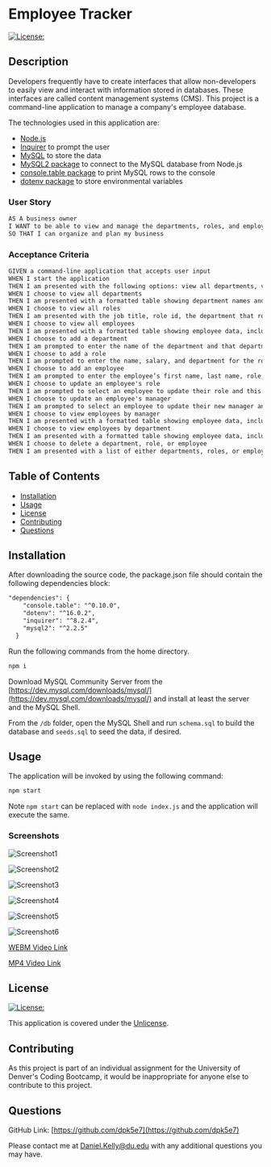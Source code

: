 # Employee Tracker

[![License:](https://img.shields.io/badge/license-Unlicense-blue.svg)](https://unlicense.org)

## Description

Developers frequently have to create interfaces that allow non-developers to easily view and interact with information stored in databases. These interfaces are called content management systems (CMS). This project is a command-line application to manage a company's employee database.

The technologies used in this application are:
* [Node.js](https://nodejs.org/en/)
* [Inquirer](https://www.npmjs.com/package/inquirer/v/8.2.4) to prompt the user
* [MySQL](https://www.mysql.com/) to store the data
* [MySQL2 package](https://www.npmjs.com/package/mysql2) to connect to the MySQL database from Node.js
* [console.table package](https://www.npmjs.com/package/console.table) to print MySQL rows to the console
* [dotenv package](https://www.npmjs.com/package/dotenv) to store environmental variables 

### User Story

```md
AS A business owner
I WANT to be able to view and manage the departments, roles, and employees in my company
SO THAT I can organize and plan my business
```

### Acceptance Criteria

```md
GIVEN a command-line application that accepts user input
WHEN I start the application
THEN I am presented with the following options: view all departments, view all roles, view all employees, add a department, add a role, add an employee, and update an employee role
WHEN I choose to view all departments
THEN I am presented with a formatted table showing department names and department ids
WHEN I choose to view all roles
THEN I am presented with the job title, role id, the department that role belongs to, and the salary for that role
WHEN I choose to view all employees
THEN I am presented with a formatted table showing employee data, including employee ids, first names, last names, job titles, departments, salaries, managers that the employees report to, and the budget for the entire organization
WHEN I choose to add a department
THEN I am prompted to enter the name of the department and that department is added to the database
WHEN I choose to add a role
THEN I am prompted to enter the name, salary, and department for the role and that role is added to the database
WHEN I choose to add an employee
THEN I am prompted to enter the employee’s first name, last name, role, and manager, and that employee is added to the database
WHEN I choose to update an employee's role
THEN I am prompted to select an employee to update their role and this information is updated in the database
WHEN I choose to update an employee's manager
THEN I am prompted to select an employee to update their new manager and this information is updated in the database
WHEN I choose to view employees by manager
THEN I am presented with a formatted table showing employee data, including employee ids, first names, last names, job titles, departments, salaries, the manager that the employees report to, and the budget for that manager
WHEN I choose to view employees by department
THEN I am presented with a formatted table showing employee data, including employee ids, first names, last names, job titles, departments, salaries, the manager that the employees report to, and the budget for that department
WHEN I choose to delete a department, role, or employee
THEN I am presented with a list of either departments, roles, or employees to delete, with a conformation prompt, and then the data is removed from the database
```

## Table of Contents

- [Installation](#installation)
- [Usage](#usage)
- [License](#license)
- [Contributing](#contributing)
- [Questions](#questions)

## Installation

After downloading the source code, the package.json file should contain the following dependencies block:

```md
"dependencies": {
    "console.table": "^0.10.0",
    "dotenv": "^16.0.2",
    "inquirer": "^8.2.4",
    "mysql2": "^2.2.5"
  }
```

Run the following commands from the home directory.

```bash
npm i
```

Download MySQL Community Server from the [https://dev.mysql.com/downloads/mysql/](https://dev.mysql.com/downloads/mysql/) and install at least the server and the MySQL Shell.

From the `/db` folder, open the MySQL Shell and run `schema.sql` to build the database and `seeds.sql` to seed the data, if desired.

## Usage

The application will be invoked by using the following command:

```bash
npm start
```

Note `npm start` can be replaced with `node index.js` and the application will execute the same.

### Screenshots

![Screenshot1](./assets/images/screenshot1.png)

![Screenshot2](./assets/images/screenshot2.png)

![Screenshot3](./assets/images/screenshot3.png)

![Screenshot4](./assets/images/screenshot4.png)

![Screenshot5](./assets/images/screenshot5.png)

![Screenshot6](./assets/images/screenshot6.png)

[WEBM Video Link](https://drive.google.com/file/d/1FQ9jNMmgbkq8V2AyK4Sc-NJtMoyh-1Ql/view)

[MP4 Video Link](https://drive.google.com/file/d/1UadEbKtoUHaN6lneYRcU5Q-Y2zeUdPx1/view?usp=sharing)

## License

[![License:](https://img.shields.io/badge/license-Unlicense-blue.svg)](https://unlicense.org)

This application is covered under the [Unlicense](https://unlicense.org).

## Contributing

As this project is part of an individual assignment for the University of Denver's Coding Bootcamp, it would be inappropriate for anyone else to contribute to this project.

## Questions

GitHub Link: [https://github.com/dpk5e7](https://github.com/dpk5e7)

Please contact me at Daniel.Kelly@du.edu with any additional questions you may have.
